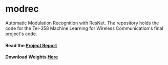 # modrec
Automatic Modulation Recognition with ResNet.
The repository holds the code for the Tel-358 Machine Learning for Wireless Communication's final project's code. <br>

#### Read the [Project Report](Project_Report.pdf)

#### Download Weights [Here](https://drive.google.com/drive/folders/1Xgbifw3F4THMVAXDUfO5ScNGEUmkEru3?usp=share_link)
